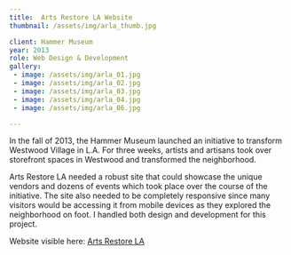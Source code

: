 ```yaml
---
title:  Arts Restore LA Website
thumbnail: /assets/img/arla_thumb.jpg

client: Hammer Museum
year: 2013
role: Web Design & Development
gallery:
 - image: /assets/img/arla_01.jpg
 - image: /assets/img/arla_02.jpg
 - image: /assets/img/arla_03.jpg
 - image: /assets/img/arla_04.jpg
 - image: /assets/img/arla_06.jpg

---
```


In the fall of 2013, the Hammer Museum launched an initiative to transform Westwood Village in L.A. For three weeks, artists and artisans took over storefront spaces in Westwood and transformed the neighborhood.

Arts Restore LA needed a robust site that could showcase the unique vendors and dozens of events which took place over the course of the initiative. The site also needed to be completely responsive since many visitors would be accessing it from mobile devices as they explored the neighborhood on foot. I handled both design and development for this project.

Website visible here: [Arts Restore LA](http://artsrestore.la)